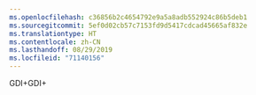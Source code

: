 ```yaml
---
ms.openlocfilehash: c36856b2c4654792e9a5a8adb552924c86b5deb1
ms.sourcegitcommit: 5ef0d02cb57c7153fd9d5417cdcad45665af832e
ms.translationtype: HT
ms.contentlocale: zh-CN
ms.lasthandoff: 08/29/2019
ms.locfileid: "71140156"
---
```

<span data-ttu-id="5daf1-101">GDI+</span><span class="sxs-lookup"><span data-stu-id="5daf1-101">GDI+</span></span>